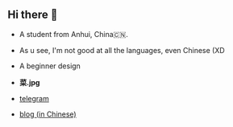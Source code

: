 ## Hi there 👋


- A student from Anhui, China🇨🇳.

- As u see, I'm not good at all the languages, even Chinese (XD

- A beginner design

- **菜.jpg**

- [telegram](https://t.me/mintrainy)
- [blog (in Chinese) ](https://blog.soilzhu.su)
